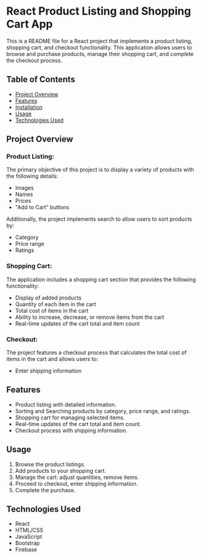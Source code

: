# React Product Listing and Shopping Cart App

This is a README file for a React project that implements a product listing, shopping cart, and checkout functionality. This application allows users to browse and purchase products, manage their shopping cart, and complete the checkout process.

## Table of Contents
- [Project Overview](#project-overview)
- [Features](#features)
- [Installation](#installation)
- [Usage](#usage)
- [Technologies Used](#technologies-used)


## Project Overview

### Product Listing:

The primary objective of this project is to display a variety of products with the following details:
- Images
- Names
- Prices
- "Add to Cart" buttons

Additionally, the project implements search to allow users to sort products by:
- Category
- Price range
- Ratings

### Shopping Cart:

The application includes a shopping cart section that provides the following functionality:
- Display of added products
- Quantity of each item in the cart
- Total cost of items in the cart
- Ability to increase, decrease, or remove items from the cart
- Real-time updates of the cart total and item count

### Checkout:

The project features a checkout process that calculates the total cost of items in the cart and allows users to:
- Enter shipping information


## Features

- Product listing with detailed information.
- Sorting and Searching products by category, price range, and ratings.
- Shopping cart for managing selected items.
- Real-time updates of the cart total and item count.
- Checkout process with shipping information.

## Usage

1. Browse the product listings.
3. Add products to your shopping cart.
4. Manage the cart: adjust quantities, remove items.
5. Proceed to checkout, enter shipping information.
6. Complete the purchase.

## Technologies Used

- React
- HTML/CSS
- JavaScript
- Bootstrap
- Firebase

